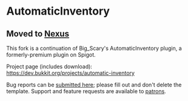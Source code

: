 # AutomaticInventory

## Moved to [Nexus](https://github.com/ProjectEdenGG/Nexus/tree/master/src/main/java/me/pugabyte/nexus/features/store/perks/autosort)


This fork is a continuation of Big_Scary's AutomaticInventory plugin, a formerly-premium plugin on Spigot.

Project page (includes download): https://dev.bukkit.org/projects/automatic-inventory

Bug reports can be [submitted here](../../issues); please fill out and don't delete the template. Support and feature requests are available to [patrons](https://r.robomwm.com/patreon).
